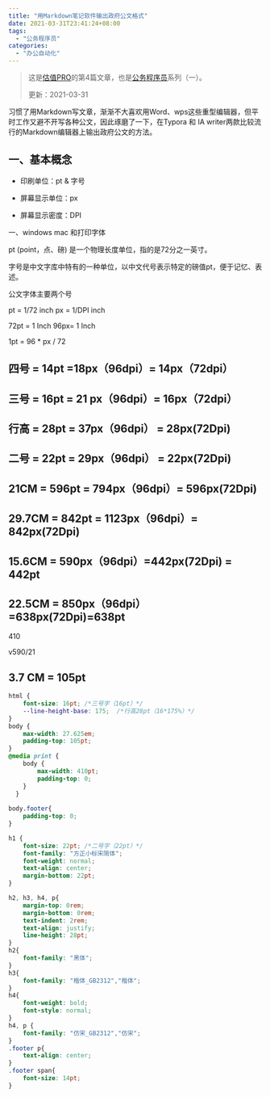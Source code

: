 ```yaml
---
title: "用Markdown笔记软件输出政府公文格式"
date: 2021-03-31T23:41:24+08:00
tags:
  - "公务程序员"
categories:
  - "办公自动化"
---
```

> 这是[估值PRO](guzhi.pro)的第4篇文章，也是[公务程序员](/tags/公务程序员/)系列（一）。
>
> 更新：2021-03-31

习惯了用Markdown写文章，渐渐不大喜欢用Word、wps这些重型编辑器，但平时工作又避不开写各种公文，因此琢磨了一下，在Typora 和 IA writer两款比较流行的Markdown编辑器上输出政府公文的方法。

<!--more-->

## 一、基本概念

- 印刷单位：pt & 字号

- 屏幕显示单位：px

- 屏幕显示密度：DPI





一、windows mac 和打印字体

pt (point，点、磅) 是一个物理长度单位，指的是72分之一英寸。

字号是中文字库中特有的一种单位，以中文代号表示特定的磅值pt，便于记忆、表述。

公文字体主要两个号

pt = 1/72 inch  px = 1/DPI  inch

72pt = 1 Inch 96px= 1 Inch

1pt = 96 * px / 72

## 四号 = 14pt =18px（96dpi）= 14px（72dpi）

## 三号 = 16pt = 21 px（96dpi）= 16px（72dpi）

## 行高 = 28pt = 37px（96dpi） = 28px(72Dpi)

## 二号 = 22pt = 29px（96dpi）  = 22px(72Dpi)

## 21CM = 596pt  = 794px（96dpi）= 596px(72Dpi)

## 29.7CM =  842pt = 1123px（96dpi）= 842px(72Dpi)

## 15.6CM = 590px（96dpi）=442px(72Dpi) = 442pt 

## 22.5CM = 850px（96dpi）=638px(72Dpi)=638pt 

410

v590/21

## 3.7 CM = 105pt

```css
html {
    font-size: 16pt; /*三号字（16pt）*/
    --line-height-base: 175;  /*行高28pt（16*175%）*/
}
body {
    max-width: 27.625em;
    padding-top: 105pt;
}
@media print {
    body {
        max-width: 410pt;
        padding-top: 0;
    }
  }
  
body.footer{
    padding-top: 0;
}

h1 {
    font-size: 22pt; /*二号字（22pt）*/
    font-family: "方正小标宋简体";
    font-weight: normal;
    text-align: center;
    margin-bottom: 22pt;
}

h2, h3, h4, p{
    margin-top: 0rem;
    margin-bottom: 0rem;
    text-indent: 2rem;
    text-align: justify;
    line-height: 28pt;
}
h2{
    font-family: "黑体";
}
h3{
    font-family: "楷体_GB2312","楷体";
}
h4{
    font-weight: bold;
    font-style: normal;
}
h4, p {
    font-family: "仿宋_GB2312","仿宋";
}
.footer p{
    text-align: center;
} 
.footer span{
    font-size: 14pt;
}
```